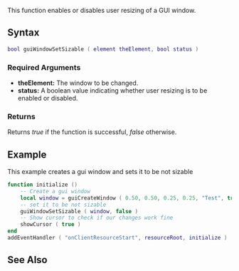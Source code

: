 This function enables or disables user resizing of a GUI window.

Syntax
------

``` lua
bool guiWindowSetSizable ( element theElement, bool status )
```

### Required Arguments

-   **theElement:** The window to be changed.
-   **status:** A boolean value indicating whether user resizing is to be enabled or disabled.

### Returns

Returns *true* if the function is successful, *false* otherwise.

Example
-------

This example creates a gui window and sets it to be not sizable

``` lua
function initialize ()
    -- Create a gui window
    local window = guiCreateWindow ( 0.50, 0.50, 0.25, 0.25, "Test", true )
    -- set it to be not sizable
    guiWindowSetSizable ( window, false )
    -- Show cursor to check if our changes work fine
    showCursor ( true )
end
addEventHandler ( "onClientResourceStart", resourceRoot, initialize )
```

See Also
--------
